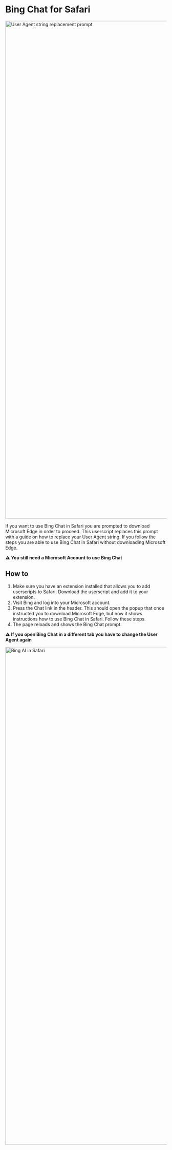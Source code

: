 # Bing Chat for Safari
<img width="1552" alt="User Agent string replacement prompt" src="https://github.com/mxmlndml/bing-chat-for-safari/assets/42516330/014742a7-fd17-4f21-8207-90dab11cac92">

If you want to use Bing Chat in Safari you are prompted to download Microsoft Edge in order to proceed. This userscript replaces this prompt with a guide on how to replace your User Agent string. If you follow the steps you are able to use Bing Chat in Safari without downloading Microsoft Edge.

**⚠️  You still need a Microsoft Account to use Bing Chat**

## How to
1. Make sure you have an extension installed that allows you to add userscripts to Safari. Download the userscript and add it to your extension. 
2. Visit Bing and log into your Microsoft account.
3. Press the Chat link in the header. This should open the popup that once instructed you to download Microsoft Edge, but now it shows instructions how to use Bing Chat in Safari. Follow these steps.
4. The page reloads and shows the Bing Chat prompt.

**⚠️  If you open Bing Chat in a different tab you have to change the User Agent again**

<img width="1552" alt="Bing AI in Safari" src="https://github.com/mxmlndml/bing-chat-for-safari/assets/42516330/463768ff-bcff-4934-adc8-4c782d938df6">
